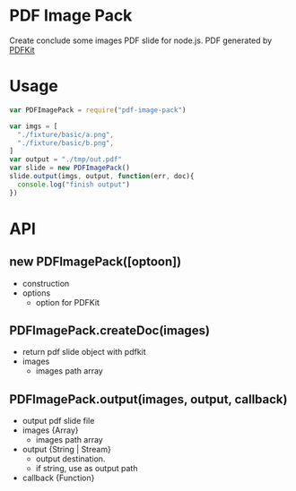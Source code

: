 # PDF Image Pack
Create conclude some images PDF slide for node.js.
PDF generated by [PDFKit](http://pdfkit.org/)

# Usage

```js
var PDFImagePack = require("pdf-image-pack")

var imgs = [
  "./fixture/basic/a.png",
  "./fixture/basic/b.png",
]
var output = "./tmp/out.pdf"
var slide = new PDFImagePack()
slide.output(imgs, output, function(err, doc){
  console.log("finish output")
})

```


# API

## new PDFImagePack([optoon])
- construction
- options
  - option for PDFKit

## PDFImagePack.createDoc(images)
- return pdf slide object with pdfkit
- images
  - images path array

## PDFImagePack.output(images, output, callback)
- output pdf slide file
- images {Array}
  - images path array
- output {String | Stream}
  - output destination.
  - if string, use as output path
- callback {Function}
